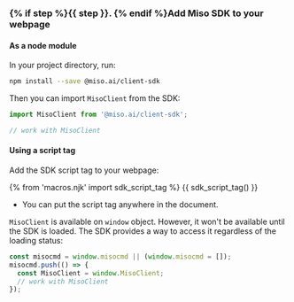 ### {% if step %}{{ step }}. {% endif %}Add Miso SDK to your webpage

#### As a node module

In your project directory, run:

```bash
npm install --save @miso.ai/client-sdk
```

Then you can import `MisoClient` from the SDK:

```js
import MisoClient from '@miso.ai/client-sdk';

// work with MisoClient
```

#### Using a script tag

Add the SDK script tag to your webpage:

{% from 'macros.njk' import sdk_script_tag %}
{{ sdk_script_tag() }}

* You can put the script tag anywhere in the document.

`MisoClient` is available on `window` object. However, it won't be available until the SDK is loaded. The SDK provides a way to access it regardless of the loading status:

```js
const misocmd = window.misocmd || (window.misocmd = []);
misocmd.push(() => {
  const MisoClient = window.MisoClient;
  // work with MisoClient
});
```
